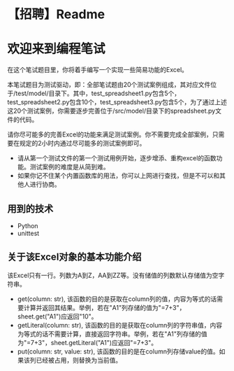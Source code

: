 # 【招聘】Readme
# 欢迎来到编程笔试

在这个笔试题目里，你将着手编写一个实现一些简易功能的Excel。

本笔试题目为测试驱动，即：全部笔试题由20个测试案例组成，其对应文件位于/test/model/目录下。其中，test_spreadsheet1.py包含5个，test_spreadsheet2.py包含10个，test_spreadsheet3.py包含5个，为了通过上述这20个测试案例，你需要逐步完善位于/src/model/目录下的spreadsheet.py文件的代码。

请你尽可能多的完善Excel的功能来满足测试案例。你不需要完成全部案例，只需要在规定的2小时内通过尽可能多的测试案例即可。


- 请从第一个测试文件的第一个测试用例开始，逐步增添、重构excel的函数功能。测试案例的难度是从简到难。
- 如果你记不住某个内置函数库的用法，你可以上网进行查找，但是不可以和其他人进行协商。

## 用到的技术
- Python
- unittest

## 关于该Excel对象的基本功能介绍
该Excel只有一行。列数为A到Z，AA到ZZ等。没有储值的列数默认存储值为空字符串。

- get(column: str), 该函数的目的是获取在column列的值，内容为等式的话需要计算并返回其结果。举例，若在"A1"列存储的值为"=7+3"，sheet.get("A1")应返回"10"。
- getLiteral(column: str), 该函数的目的是获取在column列的字符串值，内容为等式的话不需要计算，直接返回字符串。举例，若在"A1"列存储的值为"=7+3"，sheet.getLiteral("A1")应返回"=7+3"。
- put(column: str, value: str), 该函数的目的是在column列存储value的值。如果该列已经被占用，则替换为当前值。
